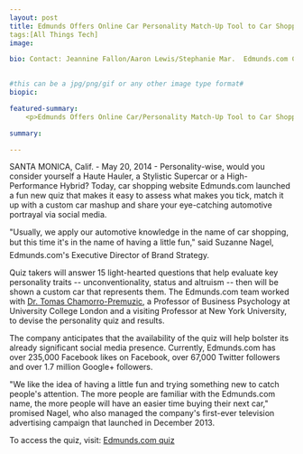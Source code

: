 ```yaml
---
layout: post
title: Edmunds Offers Online Car Personality Match-Up Tool to Car Shoppers
tags:[All Things Tech]
image: 

bio: Contact: Jeannine Fallon/Aaron Lewis/Stephanie Mar.  Edmunds.com Corporate Communications Media Hotline: 310-309-4900 / email: pr@edmunds.com.

 
#this can be a jpg/png/gif or any other image type format#
biopic: 

featured-summary:
    <p>Edmunds Offers Online Car/Personality Match-Up Tool to Car Shoppers

summary:

---
```


SANTA MONICA, Calif. - May 20, 2014 - Personality-wise, would you consider yourself a Haute Hauler, a Stylistic Supercar or a High-Performance Hybrid? Today, car shopping website Edmunds.com launched a fun new quiz that makes it easy to assess what makes you tick, match it up with a custom car mashup and share your eye-catching automotive portrayal via social media. 

"Usually, we apply our automotive knowledge in the name of car shopping, but this time it's in the name of having a little fun," said Suzanne Nagel, Edmunds.com's Executive Director of Brand Strategy. 

Quiz takers will answer 15 light-hearted questions that help evaluate key personality traits -- unconventionality, status and altruism -- then will be shown a custom car that represents them. The Edmunds.com team worked with [Dr. Tomas Chamorro-Premuzic](http://www.drtomascp.com/), a Professor of Business Psychology at University College London and a visiting Professor at New York University, to devise the personality quiz and results.

The company anticipates that the availability of the quiz will help bolster its already significant social media presence. Currently, Edmunds.com has over 235,000 Facebook likes on Facebook, over 67,000 Twitter followers and over 1.7 million Google+ followers. 

"We like the idea of having a little fun and trying something new to catch people's attention.  The more people are familiar with the Edmunds.com name, the more people will have an easier time buying their next car," promised Nagel, who also managed the company's first-ever television advertising campaign that launched in December 2013.

To access the quiz, visit: [Edmunds.com quiz](http://www.edmunds.com/quiz/)

</p>
